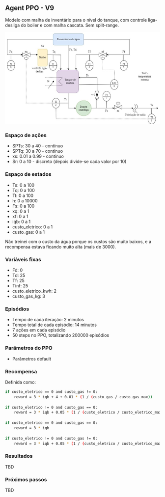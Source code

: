 ## Agent PPO - V9

Modelo com malha de inventário para o nível do tanque, com controle liga-desliga do boiler e com malha cascata. Sem split-range.

![chuveiro](https://github.com/mpaulazamin/tcc-models-rllib/blob/agent_ppo_v9/imagens/chuveiro_controle_t4a_sem_split.jpg)

### Espaço de ações

- SPTs: 30 a 40 - contínuo
- SPTq: 30 a 70 - contínuo
- xs: 0.01 a 0.99 - contínuo
- Sr: 0 a 10 - discreto (depois divide-se cada valor por 10)

### Espaço de estados

- Ts: 0 a 100
- Tq: 0 a 100
- Tt: 0 a 100
- h: 0 a 10000
- Fs: 0 a 100
- xq: 0 a 1
- xf: 0 a 1
- iqb: 0 a 1
- custo_eletrico: 0 a 1
- custo_gas: 0 a 1

Não treinei com o custo da água porque os custos são muito baixos, e a recompensa estava ficando muito alta (mais de 3000).

### Variáveis fixas

- Fd: 0
- Td: 25
- Tf: 25
- Tinf: 25
- custo_eletrico_kwh: 2
- custo_gas_kg: 3

### Episódios

- Tempo de cada iteração: 2 minutos
- Tempo total de cada episódio: 14 minutos
- 7 ações em cada episódio
- 50 steps no PPO, totalizando 200000 episódios

### Parâmetros do PPO

- Parâmetros default

### Recompensa

Definida como:

```bash
if custo_eletrico == 0 and custo_gas != 0:
    reward = 3 * iqb + 4 + 0.01 * (1 / (custo_gas / custo_gas_max))
    
if custo_eletrico != 0 and custo_gas == 0:
    reward = 3 * iqb + 0.05 * (1 / (custo_eletrico / custo_eletrico_max))
    
if custo_eletrico == 0 and custo_gas == 0:
    reward = 3 * iqb
    
if custo_eletrico != 0 and custo_gas != 0:
    reward = 3 * iqb + 0.05 * (1 / (custo_eletrico / custo_eletrico_max)) + 0.01 * (1 / (custo_gas / custo_gas_max))
```

### Resultados

TBD

### Próximos passos

TBD
